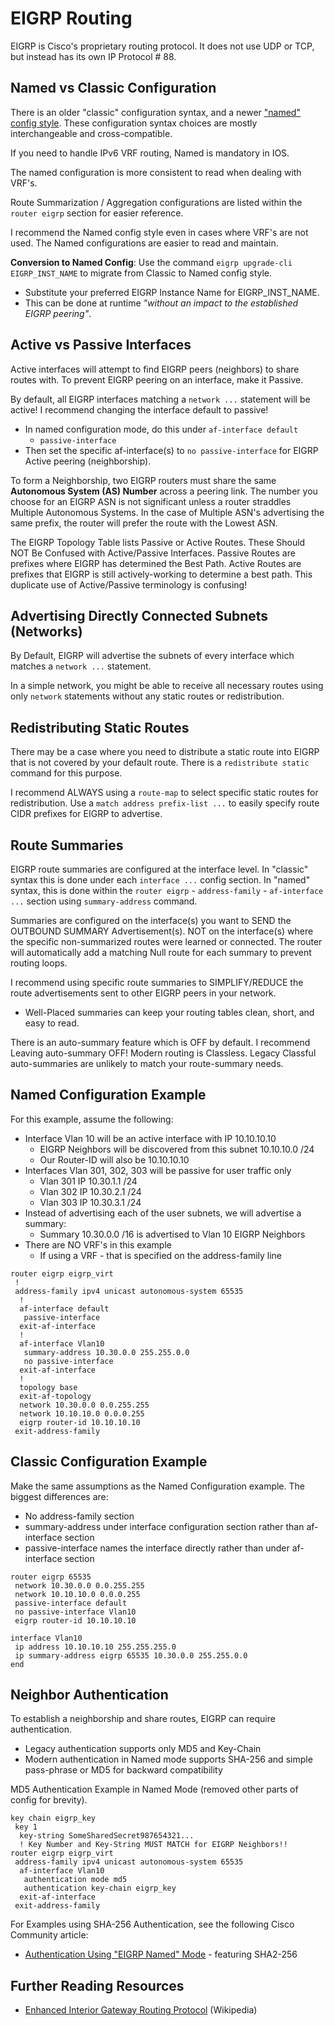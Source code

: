 # EIGRP Routing

EIGRP is Cisco's proprietary routing protocol. It does not use UDP or TCP, but instead has its own IP Protocol # 88.

## Named vs Classic Configuration

There is an older "classic" configuration syntax, and a newer ["named" config style][1]. 
These configuration syntax choices are mostly interchangeable and cross-compatible.

If you need to handle IPv6 VRF routing, Named is mandatory in IOS.

The named configuration is more consistent to read when dealing with VRF's.

Route Summarization / Aggregation configurations are listed within the `router eigrp` section for easier reference.

I recommend the Named config style even in cases where VRF's are not used.
The Named configurations are easier to read and maintain.

**Conversion to Named Config**: Use the command `eigrp upgrade-cli EIGRP_INST_NAME` to migrate from Classic to Named config style.
* Substitute your preferred EIGRP Instance Name for EIGRP_INST_NAME.
* This can be done at runtime *"without an impact to the established EIGRP peering"*.

## Active vs Passive Interfaces

Active interfaces will attempt to find EIGRP peers (neighbors) to share routes with. 
To prevent EIGRP peering on an interface, make it Passive.

By default, all EIGRP interfaces matching a `network ...` statement will be active! 
I recommend changing the interface default to passive!
* In named configuration mode, do this under `af-interface default`
  * `passive-interface`
* Then set the specific af-interface(s) to `no passive-interface` for EIGRP Active peering (neighborship).

To form a Neighborship, two EIGRP routers must share the same **Autonomous System (AS) Number** across a peering link.
The number you choose for an EIGRP ASN is not significant unless a router straddles Multiple Autonomous Systems.
In the case of Multiple ASN's advertising the same prefix, the router will prefer the route with the Lowest ASN.


The EIGRP Topology Table lists Passive or Active Routes. These Should NOT Be Confused with Active/Passive Interfaces.
Passive Routes are prefixes where EIGRP has determined the Best Path. 
Active Routes are prefixes that EIGRP is still actively-working to determine a best path.
This duplicate use of Active/Passive terminology is confusing!

## Advertising Directly Connected Subnets (Networks)

By Default, EIGRP will advertise the subnets of every interface which matches a `network ...` statement.

In a simple network, you might be able to receive all necessary routes using only `network` statements 
without any static routes or redistribution.

## Redistributing Static Routes

There may be a case where you need to distribute a static route into EIGRP that is not covered by your default route.
There is a `redistribute static` command for this purpose. 

I recommend ALWAYS using a `route-map` to select specific static routes for redistribution. 
Use a `match address prefix-list ...` to easily specify route CIDR prefixes for EIGRP to advertise.

## Route Summaries

EIGRP route summaries are configured at the interface level. 
In "classic" syntax this is done under each `interface ...` config section.
In "named" syntax, this is done within the `router eigrp` - `address-family` - `af-interface ...` section using `summary-address` command.

Summaries are configured on the interface(s) you want to SEND the OUTBOUND SUMMARY Advertisement(s). 
NOT on the interface(s) where the specific non-summarized routes were learned or connected.
The router will automatically add a matching Null route for each summary to prevent routing loops.

I recommend using specific route summaries to 
SIMPLIFY/REDUCE the route advertisements sent to other EIGRP peers in your network.
* Well-Placed summaries can keep your routing tables clean, short, and easy to read.

There is an auto-summary feature which is OFF by default. I recommend Leaving auto-summary OFF!
Modern routing is Classless. Legacy Classful auto-summaries are unlikely to match your route-summary needs.

## Named Configuration Example

For this example, assume the following:

* Interface Vlan 10 will be an active interface with IP 10.10.10.10
  * EIGRP Neighbors will be discovered from this subnet 10.10.10.0 /24
  * Our Router-ID will also be 10.10.10.10
* Interfaces Vlan 301, 302, 303 will be passive for user traffic only
  * Vlan 301 IP 10.30.1.1 /24
  * Vlan 302 IP 10.30.2.1 /24
  * Vlan 303 IP 10.30.3.1 /24
* Instead of advertising each of the user subnets, we will advertise a summary:
  * Summary 10.30.0.0 /16 is advertised to Vlan 10 EIGRP Neighbors
* There are NO VRF's in this example
  * If using a VRF - that is specified on the address-family line

```
router eigrp eigrp_virt
 !
 address-family ipv4 unicast autonomous-system 65535
  !
  af-interface default
   passive-interface
  exit-af-interface
  !
  af-interface Vlan10
   summary-address 10.30.0.0 255.255.0.0
   no passive-interface
  exit-af-interface
  !
  topology base
  exit-af-topology
  network 10.30.0.0 0.0.255.255
  network 10.10.10.0 0.0.0.255
  eigrp router-id 10.10.10.10
 exit-address-family
```

## Classic Configuration Example

Make the same assumptions as the Named Configuration example. 
The biggest differences are:
* No address-family section
* summary-address under interface configuration section rather than af-interface section
* passive-interface names the interface directly rather than under af-interface section

```
router eigrp 65535
 network 10.30.0.0 0.0.255.255
 network 10.10.10.0 0.0.0.255
 passive-interface default
 no passive-interface Vlan10
 eigrp router-id 10.10.10.10

interface Vlan10
 ip address 10.10.10.10 255.255.255.0
 ip summary-address eigrp 65535 10.30.0.0 255.255.0.0
end
```

## Neighbor Authentication

To establish a neighborship and share routes, EIGRP can require authentication.
* Legacy authentication supports only MD5 and Key-Chain
* Modern authentication in Named mode supports SHA-256 and simple pass-phrase or MD5 for backward compatibility

MD5 Authentication Example in Named Mode (removed other parts of config for brevity).
```
key chain eigrp_key
 key 1
  key-string SomeSharedSecret987654321...
  ! Key Number and Key-String MUST MATCH for EIGRP Neighbors!!
router eigrp eigrp_virt
 address-family ipv4 unicast autonomous-system 65535
  af-interface Vlan10
   authentication mode md5
   authentication key-chain eigrp_key
  exit-af-interface
 exit-address-family
```

For Examples using SHA-256 Authentication, see the following Cisco Community article:
* [Authentication Using "EIGRP Named" Mode][3] - featuring SHA2-256

## Further Reading Resources

* [Enhanced Interior Gateway Routing Protocol][2] (Wikipedia)

[1]: https://www.cisco.com/c/en/us/support/docs/ip/enhanced-interior-gateway-routing-protocol-eigrp/200156-Configure-EIGRP-Named-Mode.html
[2]: https://en.wikipedia.org/wiki/Enhanced_Interior_Gateway_Routing_Protocol
[3]: https://community.cisco.com/t5/networking-knowledge-base/authentication-using-quot-eigrp-named-quot-mode/ta-p/3147063
